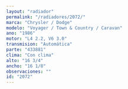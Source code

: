 ```yaml
---
layout: "radiador"
permalink: "/radiadores/2072/"
marca: "Chrysler / Dodge"
modelo: "Voyager / Town & Country / Caravan"
ano: "1986"
motor: "L4 2.2, V6 3.0"
transmision: "Automática"
parte: "433881"
clima: "Con clima"
alto: "16 3/4"
ancho: "16 1/8"
observaciones: ""
id: "2072"
---
```


